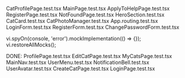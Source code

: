CatProfilePage.test.tsx
MainPage.test.tsx
ApplyToHelpPage.test.tsx
RegisterPage.test.tsx
NotFoundPage.test.tsx
HeroSection.test.tsx
CatCard.test.tsx
CatPhotoManager.test.tsx
App.routing.test.tsx
LoginForm.test.tsx
RegisterForm.test.tsx
ChangePasswordForm.test.tsx

vi.spyOn(console, 'error').mockImplementation(() => {});
vi.restoreAllMocks();

DONE:
ProfilePage.test.tsx
EditCatPage.test.tsx
MyCatsPage.test.tsx
MainNav.test.tsx
UserMenu.test.tsx
NotificationBell.test.tsx
UserAvatar.test.tsx
CreateCatPage.test.tsx
LoginPage.test.tsx